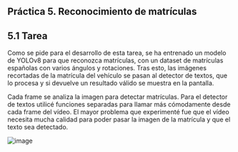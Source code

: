 ## Práctica 5. Reconocimiento de matrículas


## 5.1 Tarea

Como se pide para el desarrollo de esta tarea, se ha entrenado un modelo de YOLOv8 para que reconozca matrículas, con un dataset de matrículas españolas con varios ángulos y rotaciones. Tras esto, las imágenes recortadas de la matrícula del vehículo se pasan al detector de textos, que lo procesa y si devuelve un resultado válido se muestra en la pantalla.

Cada frame se analiza la imagen para detectar matrículas. Para el detector de textos utilicé funciones separadas para llamar más cómodamente desde cada frame del vídeo. El mayor problema que experimenté fue que el vídeo necesita mucha calidad para poder pasar la imagen de la matrícula y que el texto sea detectado.

![image](https://github.com/m3d1s4nt4-19/VC_P5/assets/132598339/cfc64792-178f-4ee6-ae02-81d3f7e214ca)
